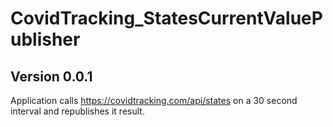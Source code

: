 # CovidTracking_StatesCurrentValuePublisher

## Version 0.0.1

Application calls https://covidtracking.com/api/states on a 30 second interval and republishes it result. 

